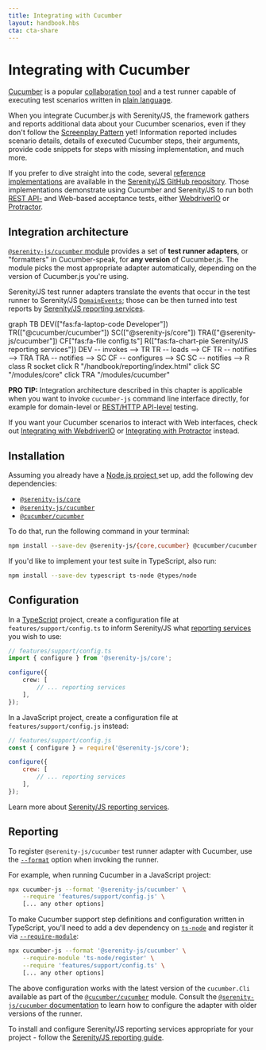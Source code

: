 ```yaml
---
title: Integrating with Cucumber
layout: handbook.hbs
cta: cta-share
---
```

# Integrating with Cucumber

[Cucumber](https://github.com/cucumber/cucumber-js) is a popular [collaboration tool](https://cucumber.io/blog/collaboration/the-worlds-most-misunderstood-collaboration-tool/) and a test runner capable of executing test scenarios written in [plain language](https://cucumber.io/docs/guides/overview/).

When you integrate Cucumber.js with Serenity/JS, the framework gathers and reports additional data about your Cucumber scenarios, even if they don't follow the [Screenplay Pattern](/handbook/thinking-in-serenity-js/screenplay-pattern.html) yet! Information reported includes scenario details, details of executed Cucumber steps, their arguments, provide code snippets for steps with missing implementation, and much more.

If you prefer to dive straight into the code, several [reference implementations](https://github.com/serenity-js/serenity-js/tree/main/examples) are available in the [Serenity/JS GitHub repository](https://github.com/serenity-js/serenity-js).
Those implementations demonstrate using Cucumber and Serenity/JS to run both [REST API-](https://github.com/serenity-js/serenity-js/tree/main/examples/cucumber-rest-api-level-testing) and Web-based acceptance tests, either [WebdriverIO](https://github.com/serenity-js/serenity-js/tree/main/examples/webdriverio-cucumber) or [Protractor](https://github.com/serenity-js/serenity-js/tree/main/examples/protractor-cucumber).

## Integration architecture

[`@serenity-js/cucumber` module](/modules/cucumber) provides a set of **test runner adapters**, or "formatters" in Cucumber-speak, for **any version** of Cucumber.js. The module picks the most appropriate adapter automatically, depending on the version of Cucumber.js you're using.

Serenity/JS test runner adapters translate the events that occur in the test runner to Serenity/JS [`DomainEvents`](/modules/core/identifiers.html#events); those can be then turned into test reports by [Serenity/JS reporting services](/handbook/reporting/index.html).

<div class="mermaid">
graph TB
    DEV(["fas:fa-laptop-code Developer"])
    TR(["@cucumber/cucumber"])
    SC(["@serenity-js/core"])
    TRA(["@serenity-js/cucumber"])
    CF["fas:fa-file config.ts"]
    R(["fas:fa-chart-pie Serenity/JS reporting services"])
    DEV -- invokes --> TR
    TR -- loads --> CF
    TR -- notifies --> TRA
    TRA -- notifies --> SC
    CF -- configures --> SC
    SC -- notifies --> R
    class R socket
    click R "/handbook/reporting/index.html"
    click SC "/modules/core"
    click TRA "/modules/cucumber"
</div>

<div class="pro-tip">
    <div class="icon"><i class="fas fa-lightbulb"></i></div>
    <div class="text"><p><strong>PRO TIP:</strong>
        Integration architecture described in this chapter is applicable when you want to invoke <code>cucumber-js</code> command line interface directly, for example for domain-level or <a href="/modules/rest">REST/HTTP API-level</a> testing. 
    </p>
    <p>If you want your Cucumber scenarios to interact with Web interfaces, check out <a href="/handbook/integration/serenityjs-and-webdriverio.html">Integrating with WebdriverIO</a> or <a href="/handbook/integration/serenityjs-and-protractor.html">Integrating with Protractor</a> instead.
    </p></div>
</div>

## Installation

Assuming you already have a [Node.js project ](/handbook/integration/runtime-dependencies.html#a-node-js-project) set up, add the following dev dependencies:
- [`@serenity-js/core`](/modules/core)
- [`@serenity-js/cucumber`](/modules/cucumber)
- [`@cucumber/cucumber`](https://www.npmjs.com/package/@cucumber/cucumber)

To do that, run the following command in your terminal:
```bash
npm install --save-dev @serenity-js/{core,cucumber} @cucumber/cucumber
```

If you'd like to implement your test suite in TypeScript, also run:
```bash
npm install --save-dev typescript ts-node @types/node
```

## Configuration

In a [TypeScript](https://www.typescriptlang.org/) project, create a configuration file at `features/support/config.ts` to inform Serenity/JS what [reporting services](/handbook/reporting/) you wish to use:

```typescript
// features/support/config.ts
import { configure } from '@serenity-js/core';

configure({
    crew: [
        // ... reporting services
    ],
});
```

In a JavaScript project, create a configuration file at `features/support/config.js` instead:

```javascript
// features/support/config.js
const { configure } = require('@serenity-js/core');

configure({
    crew: [
        // ... reporting services
    ],
});
```

Learn more about [Serenity/JS reporting services](/handbook/reporting/).

## Reporting

To register `@serenity-js/cucumber` test runner adapter with Cucumber, use the [`--format`](https://github.com/cucumber/cucumber-js/blob/main/docs/cli.md#formats) option when invoking the runner.

For example, when running Cucumber in a JavaScript project:

```bash
npx cucumber-js --format '@serenity-js/cucumber' \
    --require 'features/support/config.js' \
    [... any other options]
```

To make Cucumber support step definitions and configuration written in TypeScript, you'll need to add a dev dependency on [`ts-node`](https://www.npmjs.com/package/ts-node) and register it via [`--require-module`](https://github.com/cucumber/cucumber-js/blob/main/features/require_module.feature):

```bash
npx cucumber-js --format '@serenity-js/cucumber' \
    --require-module 'ts-node/register' \
    --require 'features/support/config.ts' \ 
    [... any other options]
```

The above configuration works with the latest version of the `cucumber.Cli` available as part of the [`@cucumber/cucumber`](https://www.npmjs.com/package/@cucumber/cucumber) module. Consult the [`@serenity-js/cucumber` documentation](/modules/cucumber) to learn how to configure the adapter with older versions of the runner.

To install and configure Serenity/JS reporting services appropriate for your project - follow the [Serenity/JS reporting guide](/handbook/reporting/).
